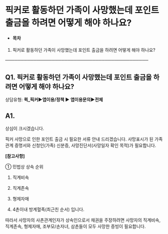 # 픽커로 활동하던 가족이 사망했는데 포인트 출금을 하려면 어떻게 해야 하나요?

* #### **목차**

1. 픽커로 활동하던 가족이 사망했는데 포인트 출금을 하려면 어떻게 해야 하나요?

──────────────────────────────────────────────

**Q1. 픽커로 활동하던 가족이 사망했는데 포인트 출금을 하려면 어떻게 해야 하나요?**
--------------------------------------------------

상담유형: **퀵\_픽커▶앱이용/정책 ▶ 앱이용문의▶전체**

**A1.**
-------

상심이 크시겠습니다.

픽커 사망으로 인한 포인트 출금 시 필요한 서류 안내 드리겠습니다. 사망표시가 된 가족관계 증명서와 신청인(가족) 신분증, 사망진단서(사망일자 확인 목적)가 필요합니다.

**[참고사항]**

① 민법상 상속 순위

1. 직계비속

2. 직계존속

3. 형제자매

4. 4촌이내 방계혈족(최근친 순서) 입니다.

따라서 사망자의 사촌관계인자가 상속인으로서 채권을 주장하려면 사망자의 직계비속, 직계존속, 형제자매, 조부모/손자녀, 삼촌들이 모두 사망한 증빙이 필요합니다.